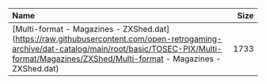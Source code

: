 |Name|Size|
|:---|---:|
|[Multi-format - Magazines - ZXShed.dat](https://raw.githubusercontent.com/open-retrogaming-archive/dat-catalog/main/root/basic/TOSEC-PIX/Multi-format/Magazines/ZXShed/Multi-format - Magazines - ZXShed.dat)|1733|
